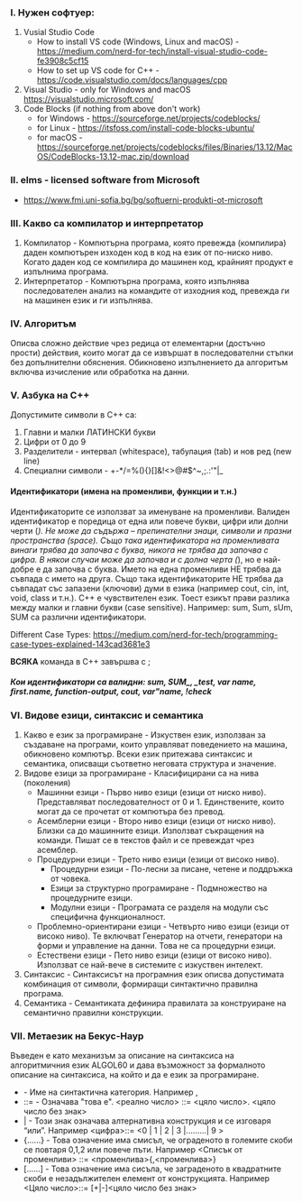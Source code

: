 ### I. Нужен софтуер: 
1. Vusial Studio Code
   * How to install VS code (Windows, Linux and macOS) - https://medium.com/nerd-for-tech/install-visual-studio-code-fe3908c5cf15
   * How to set up VS code for C++ - https://code.visualstudio.com/docs/languages/cpp
2. Visual Studio - only for Windows and macOS 
        https://visualstudio.microsoft.com/
3. Code Blocks (if nothing from above don't work)
   * for Windows - https://sourceforge.net/projects/codeblocks/
   * for Linux - https://itsfoss.com/install-code-blocks-ubuntu/
   * for macOS - https://sourceforge.net/projects/codeblocks/files/Binaries/13.12/MacOS/CodeBlocks-13.12-mac.zip/download

### II. elms - licensed software from Microsoft 
* https://www.fmi.uni-sofia.bg/bg/softuerni-produkti-ot-microsoft

### III. Какво са компилатор и интерпретатор
1. Компилатор - Компютърна програма, която превежда (компилира) даден компютърен изходен код в код на език от по-ниско ниво. Когато даден код се компилира до машинен код, крайният продукт е изпълнима програма.
2. Интерпретатор - Компютърна програма, която изпълнява последователен анализ на командите от изходния код, превежда ги на машинен език и ги изпълнява.

### IV. Алгоритъм 
Описва сложно действие чрез редица от елементарни (достъчно прости) действия, които могат да се извършат в последователни стъпки без допълнителни обяснения. Обикновено изпълнението да алгоритъм включва изчисление или обработка на данни.

### V. Азбука на С++
Допустимите символи в С++ са:
1. Главни и малки ЛАТИНСКИ букви
2. Цифри от 0 до 9
3. Разделители - интервал (whitespace), табулация (tab) и нов ред (new line)
4. Специални символи - +-*/=%(){}[]&!<>@#$^~,;.:'"\|_

#### **Идентификатори** (имена на променливи, функции и т.н.) 
Идентификаторите се използват за именуване на променливи. Валиден идентификатор е поредица от една или повече букви, цифри или долни черти (_). Не може да съдържа – препинателни знаци, символи и празни пространства (space). Също така идентификатора на променливата винаги трябва да започва с буква, никога не трябва да започва с цифра. В някои случаи може да започва и с долна черта (_), но е най-добре е да започва с буква.
Името на една променливи НЕ трябва да съвпада с името на друга. Също така идентификаторите НЕ трябва да съвпадат със запазени (ключови) думи в езика (например cout, cin, int, void, class и т.н.). С++ е чувствителен език. Тоест езикът прави разлика между малки и главни букви (case sensitive). Например: sum, Sum, sUm, SUM са различни идентификатори.

Different Case Types: https://medium.com/nerd-for-tech/programming-case-types-explained-143cad3681e3

**ВСЯКА** команда в С++ завършва с ;

##### Кои идентификатори са валидни: sum, SUM_, _test, var name, first.name, function-output, cout, var"name, !check

### VI. Видове езици, синтаксис и семантика
1. Какво е език за програмиране - Изкуствен език, използван за създаване на програми, които управляват поведението на машина, обикновено компютър. Всеки език притежава синтаксис и семантика, описващи съответно неговата структура и значение.
2. Видове езици за програмиране - Класифицирани са на нива (поколения)
	 * Машинни езици - Първо ниво езици (езици от ниско ниво). Представляват последователност от 0 и 1. Единствените, които могат да се прочетат от компютъра без превод. 
   * Асемблерни езици - Второ ниво езици (езици от ниско ниво). Близки са до машинните езици. Използват съкращения на команди. Пишат се в текстов файл и се превеждат чрез асемблер.
   * Процедурни езици - Трето ниво езици (езици от високо ниво). 
        - Процедурни езици - По-лесни за писане, четене и поддръжка от човека. 
        - Езици за структурно програмиране - Подмножество на процедурните езици. 
        - Модулни езици - Програмата се разделя на модули със специфична функционалност.
   * Проблемно-ориентирани езици - Четвърто ниво езици (езици от високо ниво). Те включват Генератор на отчети, генератори на форми и управление на данни. Това не са процедурни езици.
   * Естествени езици - Пето ниво езици (езици от високо ниво). Използват се най-вече в системите с изкуствен интелект.
3. Синтаксис - Синтаксисът на програмния език описва допустимата комбинация от символи, формиращи синтактично правилна програма.
4. Семантика - Семантиката дефинира правилата за конструиране на семантично правилни конструкции.

### VII. Метаезик на Бекус-Наур 
Въведен е като механизъм за описание на синтаксиса на алгоритмичния език ALGOL60 и дава възможност за формалното описание на синтаксиса, на който и да е език за програмиране. 
- <property> - Име на синтактична категория. Например <number>, <letter>
- ::= - Означава "това е". <реално число> ::= <цяло число>. <цяло число без знак>
- | - Този знак означава алтернативна конструкция и се изговаря “или”. Например <цифра>::= <0 | 1 | 2 | 3 |.........| 9 >
- {......} - Това означение има смисъл, че ограденото в големите скоби се повтаря 0,1,2 или повече пъти. Например <Списък от променливи> ::= <променлива>{,<променлива>}
- [......] - Това означение има сисъла, че заграденото в квадратните скоби е незадължителен елемент от конструкцията. Например <Цяло число>::= [+|-]<цяло число без знак>





